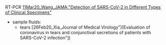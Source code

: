 RT-PCR
[11Mar20_Wang_JAMA:"Detection of SARS-CoV-2 in Different Types of Clinical Specimens"](https://jamanetwork.com/journals/jama/fullarticle/2762997)

- sample fluids:
  - tears
  [26Feb20_Xia_Journal of Medical Virology"](Evaluation of coronavirus in tears and conjunctival secretions of patients with SARS-CoV-2 infection"])
